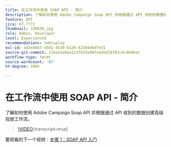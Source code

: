 ```yaml
---
title: 在工作流中使用 SOAP API - 简介
description: 了解如何使用 Adobe Campaign Soap API 并根据通过 API 收到的数据创建高级投放工作流。
feature: API
jira: KT-7772
thumbnail: 336639.jpg
role: Admin, Developer
level: Experienced
recommendations: noDisplay
exl-id: ad2e46b7-d5d1-4530-b126-62b8446d7e31
source-git-commit: 116a24a8aa123f615e08fa4ebd187b3c4c460ba2
workflow-type: tm+mt
source-wordcount: '67'
ht-degree: 100%

---
```


# 在工作流中使用 SOAP API - 简介

了解如何使用 Adobe Campaign Soap API 并根据通过 API 收到的数据创建高级投放工作流。

>[!VIDEO](https://video.tv.adobe.com/v/3438345?quality=12&learn=on&captions=chi_hans){transcript=true}

要观看的下一个视频：[步骤 1：SOAP API 入门](/help/tutorial-use-soap-apis/get-started-with-soap-apis.md)
